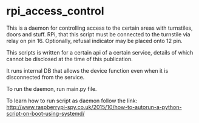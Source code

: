 # rpi_access_control

This is a daemon for controlling access to the certain areas with turnstiles, doors and stuff. RPi, that this script must be connected to the turnstile via relay on pin 16. Optionally, refusal indicator may be placed onto 12 pin.

This scripts is written for a certain api of a certain service, details of which cannot be disclosed at the time of this publication.

It runs internal DB that allows the device function even when it is disconnected from the service.

To run the daemon, run main.py file.

To learn how to run script as daemon follow the link:
http://www.raspberrypi-spy.co.uk/2015/10/how-to-autorun-a-python-script-on-boot-using-systemd/

